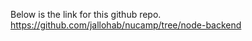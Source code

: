 Below is the link for this github repo.   <br />
https://github.com/jallohab/nucamp/tree/node-backend